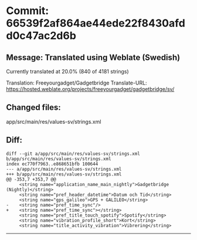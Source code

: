 # Commit: 66539f2af864ae44ede22f8430afdd0c47ac2d6b
## Message: Translated using Weblate (Swedish)

Currently translated at 20.0% (840 of 4181 strings)

Translation: Freeyourgadget/Gadgetbridge
Translate-URL: https://hosted.weblate.org/projects/freeyourgadget/gadgetbridge/sv/
## Changed files:
app/src/main/res/values-sv/strings.xml

## Diff:
```
diff --git a/app/src/main/res/values-sv/strings.xml b/app/src/main/res/values-sv/strings.xml
index ec770f7963..e868651bfb 100644
--- a/app/src/main/res/values-sv/strings.xml
+++ b/app/src/main/res/values-sv/strings.xml
@@ -353,7 +353,7 @@
     <string name="application_name_main_nightly">Gadgetbridge (Nightly)</string>
     <string name="pref_header_datetime">Datum och Tid</string>
     <string name="gps_galileo">GPS + GALILEO</string>
-    <string name="pref_time_sync"/>
+    <string name="pref_time_sync"></string>
     <string name="pref_title_touch_spotify">Spotify</string>
     <string name="vibration_profile_short">Kort</string>
     <string name="title_activity_vibration">Vibrering</string>
```
-----------------------------------
